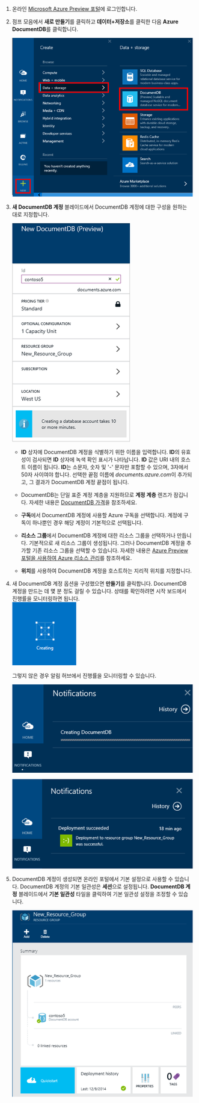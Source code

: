 1.	온라인 [Microsoft Azure Preview 포털](https://portal.azure.com/)에 로그인합니다.
2.	점프 모음에서 **새로 만들기**를 클릭하고 **데이터+저장소**를 클릭한 다음 **Azure DocumentDB**를 클릭합니다. 
  
	![새로 만들기 단추, 만들기 블레이드의 데이터+저장소, 데이터+저장소 블레이드의 Azure DocumentDB가 강조 표시된, 데이터베이스를 만들기 위한 Azure Preview 포털의 스크린샷](media/documentdb-create-dbaccount/ca1.png)

3. **새 DocumentDB 계정** 블레이드에서 DocumentDB 계정에 대한 구성을 원하는 대로 지정합니다.
 
	![새 DocumentDB 블레이드의 스크린샷](media/documentdb-create-dbaccount/ca3.png)


	- **ID** 상자에 DocumentDB 계정을 식별하기 위한 이름을 입력합니다. **ID**의 유효성이 검사되면 **ID** 상자에 녹색 확인 표시가 나타납니다. **ID** 값은 URI 내의 호스트 이름이 됩니다. **ID**는 소문자, 숫자 및 '-' 문자만 포함할 수 있으며, 3자에서 50자 사이여야 합니다. 선택한 끝점 이름에 *documents.azure.com*이 추가되고, 그 결과가 DocumentDB 계정 끝점이 됩니다.
	

	- DocumentDB는 단일 표준 계정 계층을 지원하므로 **계정 계층** 렌즈가 잠깁니다. 자세한 내용은 [DocumentDB 가격](http://go.microsoft.com/fwlink/p/?LinkID=402317&clcid=0x409)을 참조하세요.
	
	- **구독**에서 DocumentDB 계정에 사용할 Azure 구독을 선택합니다. 계정에 구독이 하나뿐인 경우 해당 계정이 기본적으로 선택됩니다.

	- **리소스 그룹**에서 DocumentDB 계정에 대한 리소스 그룹을 선택하거나 만듭니다. 기본적으로 새 리소스 그룹이 생성됩니다. 그러나 DocumentDB 계정을 추가할 기존 리소스 그룹을 선택할 수 있습니다. 자세한 내용은 [Azure Preview 포털을 사용하여 Azure 리소스 관리](resource-group-portal.md)를 참조하세요.
 
	- **위치**를 사용하여 DocumentDB 계정을 호스트하는 지리적 위치를 지정합니다.   

4.	새 DocumentDB 계정 옵션을 구성했으면 **만들기**를 클릭합니다.  DocumentDB 계정을 만드는 데 몇 분 정도 걸릴 수 있습니다. 상태를 확인하려면 시작 보드에서 진행률을 모니터링하면 됩니다.  
	![시작 보드 만들기 타일 - 온라인 데이터베이스 작성자의 스크린샷](media/documentdb-create-dbaccount/ca4.png)  
  
	그렇지 않은 경우 알림 허브에서 진행률을 모니터링할 수 있습니다.  

	![신속하게 데이터베이스 만들기 - DocumentDB 계정을 만들고 있음을 보여 주는 알림 허브의 스크린샷](media/documentdb-create-dbaccount/ca5.png)  

	![DocumentDB 계정을 만들어 리소스 그룹에 배포했음을 보여주는 알림 허브의 스크린샷 - 온라인 데이터베이스 작성자 알림](media/documentdb-create-dbaccount/ca6.png)

5.	DocumentDB 계정이 생성되면 온라인 포털에서 기본 설정으로 사용할 수 있습니다. DocumentDB 계정의 기본 일관성은 **세션**으로 설정됩니다. **DocumentDB 계정** 블레이드에서 **기본 일관성** 타일을 클릭하여 기본 일관성 설정을 조정할 수 있습니다.

    ![리소스 그룹 블레이드의 스크린샷 - 응용 프로그램 개발 시작](media/documentdb-create-dbaccount/ca7.png)  

[How to: Create a DocumentDB account]: #Howto
[Next steps]: #NextSteps
[documentdb-manage]: ../articles/documentdb/documentdb-manage.md

<!----HONumber=Oct15_HO3-->